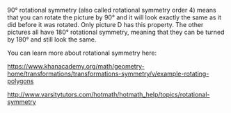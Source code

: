 90° rotational symmetry (also called rotational
symmetry order 4) means that you can rotate the picture by 90° and it
will look exactly the same as it did before it was rotated. Only picture
D has this property. The other pictures all have 180° rotational
symmetry, meaning that they can be turned by 180° and still look the
same.

You can learn more about rotational symmetry here:

<https://www.khanacademy.org/math/geometry-home/transformations/transformations-symmetry/v/example-rotating-polygons>

<http://www.varsitytutors.com/hotmath/hotmath_help/topics/rotational-symmetry>
